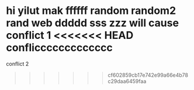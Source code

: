 hi
yilut
mak
ffffff
random
random2
rand
web
ddddd
sss
zzz
will cause conflict 1
<<<<<<< HEAD
confliccccccccccccc
=======
conflict 2
>>>>>>> cf602859cb17e742e99a66e4b78c29daa6459faa
